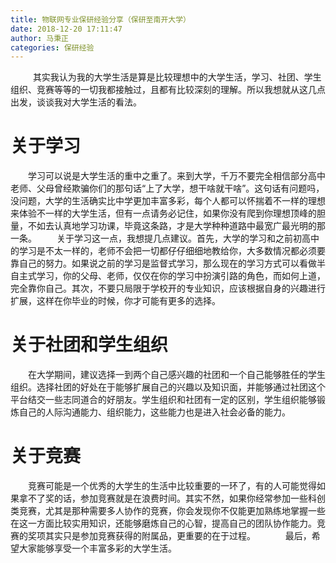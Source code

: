 ```yaml
---
title: 物联网专业保研经验分享（保研至南开大学）
date: 2018-12-20 17:11:47
author: 马秉正
categories: 保研经验
---
```

&nbsp;
&emsp;&emsp;其实我认为我的大学生活是算是比较理想中的大学生活，学习、社团、学生组织、竞赛等等的一切我都接触过，且都有比较深刻的理解。所以我想就从这几点出发，谈谈我对大学生活的看法。

# 关于学习

&emsp;&emsp;学习可以说是大学生活的重中之重了。来到大学，千万不要完全相信部分高中老师、父母曾经欺骗你们的那句话“上了大学，想干啥就干啥”。这句话有问题吗，没问题，大学的生活确实比中学更加丰富多彩，每个人都可以怀揣着不一样的理想来体验不一样的大学生活，但有一点请务必记住，如果你没有爬到你理想顶峰的胆量，不如去认真地学习功课，毕竟这条路，才是大学种种道路中最宽广最光明的那一条。
&emsp;&emsp;关于学习这一点，我想提几点建议。首先，大学的学习和之前初高中的学习是不太一样的，老师不会把一切都仔仔细细地教给你，大多数情况都必须要靠自己的努力。如果说之前的学习是监督式学习，那么现在的学习方式可以看做半自主式学习，你的父母、老师，仅仅在你的学习中扮演引路的角色，而如何上道，完全靠你自己。其次，不要只局限于学校开的专业知识，应该根据自身的兴趣进行扩展，这样在你毕业的时候，你才可能有更多的选择。

# 关于社团和学生组织
&emsp;&emsp;在大学期间，建议选择一到两个自己感兴趣的社团和一个自己能够胜任的学生组织。选择社团的好处在于能够扩展自己的兴趣以及知识面，并能够通过社团这个平台结交一些志同道合的好朋友。学生组织和社团有一定的区别，学生组织能够锻炼自己的人际沟通能力、组织能力，这些能力也是进入社会必备的能力。

# 关于竞赛
&emsp;&emsp;竞赛可能是一个优秀的大学生的生活中比较重要的一环了，有的人可能觉得如果拿不了奖的话，参加竞赛就是在浪费时间。其实不然，如果你经常参加一些科创类竞赛，尤其是那种需要多人协作的竞赛，你会发现你不仅能更加熟练地掌握一些在这一方面比较实用知识，还能够磨炼自己的心智，提高自己的团队协作能力。竞赛的奖项其实只是参加竞赛获得的附属品，更重要的在于过程。
&nbsp;
&nbsp;
&emsp;&emsp;最后，希望大家能够享受一个丰富多彩的大学生活。
